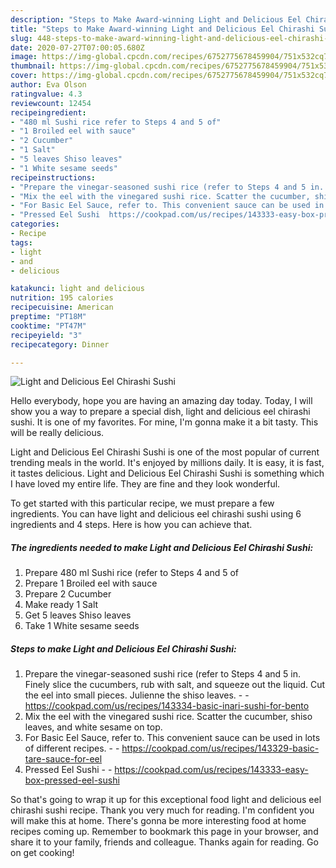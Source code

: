 ```yaml
---
description: "Steps to Make Award-winning Light and Delicious Eel Chirashi Sushi"
title: "Steps to Make Award-winning Light and Delicious Eel Chirashi Sushi"
slug: 448-steps-to-make-award-winning-light-and-delicious-eel-chirashi-sushi
date: 2020-07-27T07:00:05.680Z
image: https://img-global.cpcdn.com/recipes/6752775678459904/751x532cq70/light-and-delicious-eel-chirashi-sushi-recipe-main-photo.jpg
thumbnail: https://img-global.cpcdn.com/recipes/6752775678459904/751x532cq70/light-and-delicious-eel-chirashi-sushi-recipe-main-photo.jpg
cover: https://img-global.cpcdn.com/recipes/6752775678459904/751x532cq70/light-and-delicious-eel-chirashi-sushi-recipe-main-photo.jpg
author: Eva Olson
ratingvalue: 4.3
reviewcount: 12454
recipeingredient:
- "480 ml Sushi rice refer to Steps 4 and 5 of"
- "1 Broiled eel with sauce"
- "2 Cucumber"
- "1 Salt"
- "5 leaves Shiso leaves"
- "1 White sesame seeds"
recipeinstructions:
- "Prepare the vinegar-seasoned sushi rice (refer to Steps 4 and 5 in. Finely slice the cucumbers, rub with salt, and squeeze out the liquid. Cut the eel into small pieces. Julienne the shiso leaves.  https://cookpad.com/us/recipes/143334-basic-inari-sushi-for-bento"
- "Mix the eel with the vinegared sushi rice. Scatter the cucumber, shiso leaves, and white sesame on top."
- "For Basic Eel Sauce, refer to. This convenient sauce can be used in lots of different recipes.  https://cookpad.com/us/recipes/143329-basic-tare-sauce-for-eel"
- "Pressed Eel Sushi  https://cookpad.com/us/recipes/143333-easy-box-pressed-eel-sushi"
categories:
- Recipe
tags:
- light
- and
- delicious

katakunci: light and delicious 
nutrition: 195 calories
recipecuisine: American
preptime: "PT18M"
cooktime: "PT47M"
recipeyield: "3"
recipecategory: Dinner

---
```



![Light and Delicious Eel Chirashi Sushi](https://img-global.cpcdn.com/recipes/6752775678459904/751x532cq70/light-and-delicious-eel-chirashi-sushi-recipe-main-photo.jpg)

Hello everybody, hope you are having an amazing day today. Today, I will show you a way to prepare a special dish, light and delicious eel chirashi sushi. It is one of my favorites. For mine, I'm gonna make it a bit tasty. This will be really delicious.



Light and Delicious Eel Chirashi Sushi is one of the most popular of current trending meals in the world. It's enjoyed by millions daily. It is easy, it is fast, it tastes delicious. Light and Delicious Eel Chirashi Sushi is something which I have loved my entire life. They are fine and they look wonderful.


To get started with this particular recipe, we must prepare a few ingredients. You can have light and delicious eel chirashi sushi using 6 ingredients and 4 steps. Here is how you can achieve that.

<!--inarticleads1-->

##### The ingredients needed to make Light and Delicious Eel Chirashi Sushi:

1. Prepare 480 ml Sushi rice (refer to Steps 4 and 5 of
1. Prepare 1 Broiled eel with sauce
1. Prepare 2 Cucumber
1. Make ready 1 Salt
1. Get 5 leaves Shiso leaves
1. Take 1 White sesame seeds




<!--inarticleads2-->

##### Steps to make Light and Delicious Eel Chirashi Sushi:

1. Prepare the vinegar-seasoned sushi rice (refer to Steps 4 and 5 in. Finely slice the cucumbers, rub with salt, and squeeze out the liquid. Cut the eel into small pieces. Julienne the shiso leaves. -  - https://cookpad.com/us/recipes/143334-basic-inari-sushi-for-bento
1. Mix the eel with the vinegared sushi rice. Scatter the cucumber, shiso leaves, and white sesame on top.
1. For Basic Eel Sauce, refer to. This convenient sauce can be used in lots of different recipes. -  - https://cookpad.com/us/recipes/143329-basic-tare-sauce-for-eel
1. Pressed Eel Sushi -  - https://cookpad.com/us/recipes/143333-easy-box-pressed-eel-sushi




So that's going to wrap it up for this exceptional food light and delicious eel chirashi sushi recipe. Thank you very much for reading. I'm confident you will make this at home. There's gonna be more interesting food at home recipes coming up. Remember to bookmark this page in your browser, and share it to your family, friends and colleague. Thanks again for reading. Go on get cooking!
